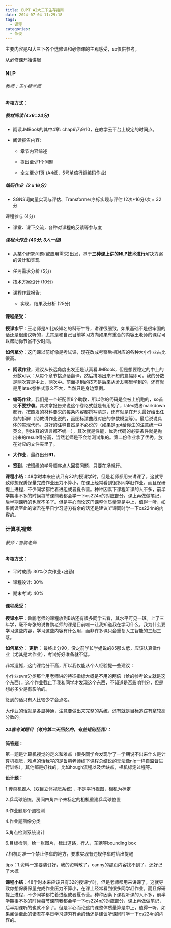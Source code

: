 ```yaml
---
title: BUPT AI大三下生存指南
date: 2024-07-04 11:29:18
tags:
  - 课程
categories:
  - 杂谈
---
```



主要内容是AI大三下各个选修课和必修课的主观感受，so仅供参考。

从必修课开始讲起

### NLP

###### 教师：王小捷老师

#### 考核方式：

##### 教材阅读 (4x6=24分)

- 阅读JMBook的其中4章: chap6\7\9\10，在教学云平台上规定的时间点。
    
- 阅读报告内容:
    
    - 章节内容综述
        
    - 提出至少1个问题
        
    - 全文至少1页 (A4纸，5号单倍行距编码作业)
        

##### 编码作业（2 x 16分）

- SGNS词向量实现与评估、Transformer序标实现与评估 (2次*16分/次 = 32分
    

课程参与 (4分)

- 课堂、课下交流，各种对课程的反馈等参与度
    

##### 课程大作业 (40分, 3人一组)

- 从某个研究问题(或应用需求)出发，基于**三种课上讲的NLP技术进行**解决方案的设计和实现
    
- 任务需求分析 (5分)
    
- 技术方案设计 (10分)
    
- 课程作业报告:
    
    - 实现、结果及分析 (25分)
        

#### 课程感受：

**授课水平**：王老师是AI比较知名的科研牛导，讲课很细致，如果基础不是很牢固的话还是很建议听的，尤其是和自己目前学习方向如果有重合的内容王老师的课程可以帮助你节省不少时间。

**如何拿分**：这门课以前好像是考试课，现在改成考察后相对应的各种大小作业占比很高。

- **阅读作业**，建议从长远角度出发还是认真看JMBook，但是想要稳定的中上的分数可以：从每个章节挑点话翻译，然后拼凑出来不短的篇幅即可。我的分数是两次算是中上，两次中。前面提到的技巧是后来从舍友哪里学到的，还有就是用latex卷格式意义不大，当然只是身边案例。
    
- **编码作业**，我们是一个班配置8个助教，所以你的代码是会被上机跑的，so首先**不要抄袭**。其次拿报告来说这个卷格式就是有用的了，latex或者markdown都行，按照发的材料要求的每条内容都撰写清楚，还有就是在开头最好给出任务的拆解（助教讲作业说的，画图标清曲线对应的参数模型等）。最后说说具体的实现代码，良好的注释自然是不必说的（如果是gpt给你生的注意统一中英文，别注释的语言都不统一），其次就是性能，优秀代码的必要条件就是抛出来的result得分高，当然老师是不会给测试集的。第二份作业拿了优秀，放在对应的文件夹里了。
    
- **大作业**，最终出分**91**，
    
- **签到**，按班级的学号顺序点人回答问题，只要在场就行。
    

**课程小结**：48学时本来应该只有32的授课学时，但是老师都用来讲课了，这就导致你想保质保量完成作业压力不算小，在课上经常看到很多同学赶作业。而且保研提上进程，不少同学都忙着进组或者夏令营。种种因素下课程听课的人不多，前半学期事不多的时候每节课前我都会学一下cs224n的对应部分，课上再做做笔记，后半期课听的也就不多了。但是平心而论这门课整体质量算是中上，值得一听，如果阅读至此的诸君在平日学习游刃有余的话还是建议听课同时学一下cs224n的内容的。

### 计算机视觉

###### 教师：鲁鹏老师

#### 考核方式：

- 平时成绩: 30%(2次作业+出勤)
    
- 课程设计: 30%
    
- 期末考试: 40%
    

#### 课程感受：

**授课水平**：鲁鹏老师的课程放到B站还有很多同学去看，其水平可见一斑。上了三年学，毫不夸张的说鲁鹏老师的课是目前唯一让我知道我在学习什么，我为什么要学习这些内容，学习这些内容有什么用，而非许多课只会重复人工智能的三起三落。

**如何拿分**：
**更新：**  最终出分90，没之前学长学姐说的85那么低，应该认真做作业（尤其是大作业），考试好好准备就不低。

非常遗憾，这门课给分不高，所以我仅能从个人经验提一些建议：

小作业svm分类那个用老师讲的特征指标大概是不用的两倍（给的参考论文就是这个东西），这个作业截止了我和同学才发现这个东西，不知道是否影响判分，但是想必多少是有影响的。

签到的话只有人比较少才会点名。

大作业的话就是各显神通，注意要做出来完整的系统，还有就是目标追踪有拿较高分数的。

##### 24春考试题目（考完第二天回忆的，有差错别怪我）：

**简答题：**

第一题是计算机视觉的定义和难点（很多同学会发现学了一学期说不出来什么是计算机视觉，难点的话我写的是鲁鹏老师线下课程总结说的无法像nlp一样自监督进行训练），其他都是好找的，比如hough流程以及优缺点，相机标定过程等。

**设计题：**

1.传菜机器人（双目立体视觉系统），不是平行视图，相机为标定

2.乒乓球陪练，房间四角四个未标定的相机重建乒乓球位置

3.作业题那个圆检测

4.作业题图像分类

5.角点检测系统设计

6.目标检测，给一张图片，标出道路，行人，车辆等bounding box

7.相机对准一个禁止停车的地方，要求实现有违规停车时给出提醒

tips：1.资料一定要装订好，我的资料散了，canny的那页内容找不到了，还好记了大概

**课程小结**：48学时本来应该只有32的授课学时，但是老师都用来讲课了，这就导致你想保质保量完成作业压力不算小，在课上经常看到很多同学赶作业。而且保研提上进程，不少同学都忙着进组或者夏令营。种种因素下课程听课的人不多，前半学期事不多的时候每节课前我都会学一下cs224n的对应部分，课上再做做笔记，后半期课听的也就不多了。但是平心而论这门课整体质量算是中上，值得一听，如果阅读至此的诸君在平日学习游刃有余的话还是建议听课同时学一下cs224n的内容的。
